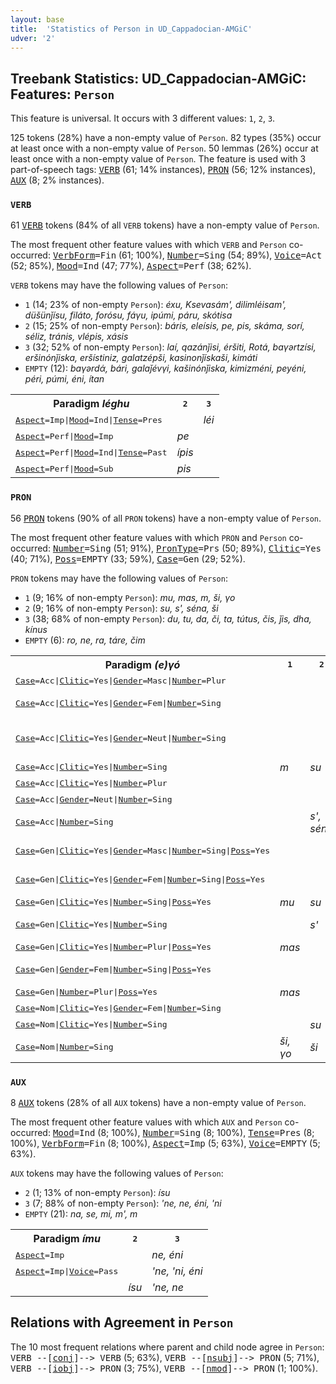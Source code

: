 ```yaml
---
layout: base
title:  'Statistics of Person in UD_Cappadocian-AMGiC'
udver: '2'
---
```


## Treebank Statistics: UD_Cappadocian-AMGiC: Features: `Person`

This feature is universal.
It occurs with 3 different values: `1`, `2`, `3`.

125 tokens (28%) have a non-empty value of `Person`.
82 types (35%) occur at least once with a non-empty value of `Person`.
50 lemmas (26%) occur at least once with a non-empty value of `Person`.
The feature is used with 3 part-of-speech tags: <tt><a href="cpg_amgic-pos-VERB.html">VERB</a></tt> (61; 14% instances), <tt><a href="cpg_amgic-pos-PRON.html">PRON</a></tt> (56; 12% instances), <tt><a href="cpg_amgic-pos-AUX.html">AUX</a></tt> (8; 2% instances).

### `VERB`

61 <tt><a href="cpg_amgic-pos-VERB.html">VERB</a></tt> tokens (84% of all `VERB` tokens) have a non-empty value of `Person`.

The most frequent other feature values with which `VERB` and `Person` co-occurred: <tt><a href="cpg_amgic-feat-VerbForm.html">VerbForm</a></tt><tt>=Fin</tt> (61; 100%), <tt><a href="cpg_amgic-feat-Number.html">Number</a></tt><tt>=Sing</tt> (54; 89%), <tt><a href="cpg_amgic-feat-Voice.html">Voice</a></tt><tt>=Act</tt> (52; 85%), <tt><a href="cpg_amgic-feat-Mood.html">Mood</a></tt><tt>=Ind</tt> (47; 77%), <tt><a href="cpg_amgic-feat-Aspect.html">Aspect</a></tt><tt>=Perf</tt> (38; 62%).

`VERB` tokens may have the following values of `Person`:

* `1` (14; 23% of non-empty `Person`): <em>éxu, Ksevasám', dilimléisam', düšünǰísu, filáto, forósu, fáγu, ipúmi, páru, skótisa</em>
* `2` (15; 25% of non-empty `Person`): <em>báris, eleísis, pe, pis, skáma, sorí, séliz, tránis, vlépis, xásis</em>
* `3` (32; 52% of non-empty `Person`): <em>laí, qazánǰisi, éršiti, Rotá, baγərtzísi, eršinónǰiska, eršístiniz, galatzépši, kasinonǰískaši, kimáti</em>
* `EMPTY` (12): <em>baγərdά, bári, galaǰévγi, kašinónǰiska, kimizméni, peyéni, péri, púmi, éni, ítan</em>

<table>
  <tr><th>Paradigm <i>léghu</i></th><th><tt>2</tt></th><th><tt>3</tt></th></tr>
  <tr><td><tt><tt><a href="cpg_amgic-feat-Aspect.html">Aspect</a></tt><tt>=Imp</tt>|<tt><a href="cpg_amgic-feat-Mood.html">Mood</a></tt><tt>=Ind</tt>|<tt><a href="cpg_amgic-feat-Tense.html">Tense</a></tt><tt>=Pres</tt></tt></td><td></td><td><em>léi</em></td></tr>
  <tr><td><tt><tt><a href="cpg_amgic-feat-Aspect.html">Aspect</a></tt><tt>=Perf</tt>|<tt><a href="cpg_amgic-feat-Mood.html">Mood</a></tt><tt>=Imp</tt></tt></td><td><em>pe</em></td><td></td></tr>
  <tr><td><tt><tt><a href="cpg_amgic-feat-Aspect.html">Aspect</a></tt><tt>=Perf</tt>|<tt><a href="cpg_amgic-feat-Mood.html">Mood</a></tt><tt>=Ind</tt>|<tt><a href="cpg_amgic-feat-Tense.html">Tense</a></tt><tt>=Past</tt></tt></td><td><em>ípis</em></td><td></td></tr>
  <tr><td><tt><tt><a href="cpg_amgic-feat-Aspect.html">Aspect</a></tt><tt>=Perf</tt>|<tt><a href="cpg_amgic-feat-Mood.html">Mood</a></tt><tt>=Sub</tt></tt></td><td><em>pis</em></td><td></td></tr>
</table>

### `PRON`

56 <tt><a href="cpg_amgic-pos-PRON.html">PRON</a></tt> tokens (90% of all `PRON` tokens) have a non-empty value of `Person`.

The most frequent other feature values with which `PRON` and `Person` co-occurred: <tt><a href="cpg_amgic-feat-Number.html">Number</a></tt><tt>=Sing</tt> (51; 91%), <tt><a href="cpg_amgic-feat-PronType.html">PronType</a></tt><tt>=Prs</tt> (50; 89%), <tt><a href="cpg_amgic-feat-Clitic.html">Clitic</a></tt><tt>=Yes</tt> (40; 71%), <tt><a href="cpg_amgic-feat-Poss.html">Poss</a></tt><tt>=EMPTY</tt> (33; 59%), <tt><a href="cpg_amgic-feat-Case.html">Case</a></tt><tt>=Gen</tt> (29; 52%).

`PRON` tokens may have the following values of `Person`:

* `1` (9; 16% of non-empty `Person`): <em>mu, mas, m, ši, γo</em>
* `2` (9; 16% of non-empty `Person`): <em>su, s', séna, ši</em>
* `3` (38; 68% of non-empty `Person`): <em>du, tu, da, či, ta, tútus, čis, ǰis, dha, kínus</em>
* `EMPTY` (6): <em>ro, ne, ra, táre, čim</em>

<table>
  <tr><th>Paradigm <i>(e)γó</i></th><th><tt>1</tt></th><th><tt>2</tt></th><th><tt>3</tt></th></tr>
  <tr><td><tt><tt><a href="cpg_amgic-feat-Case.html">Case</a></tt><tt>=Acc</tt>|<tt><a href="cpg_amgic-feat-Clitic.html">Clitic</a></tt><tt>=Yes</tt>|<tt><a href="cpg_amgic-feat-Gender.html">Gender</a></tt><tt>=Masc</tt>|<tt><a href="cpg_amgic-feat-Number.html">Number</a></tt><tt>=Plur</tt></tt></td><td></td><td></td><td><em>tus</em></td></tr>
  <tr><td><tt><tt><a href="cpg_amgic-feat-Case.html">Case</a></tt><tt>=Acc</tt>|<tt><a href="cpg_amgic-feat-Clitic.html">Clitic</a></tt><tt>=Yes</tt>|<tt><a href="cpg_amgic-feat-Gender.html">Gender</a></tt><tt>=Fem</tt>|<tt><a href="cpg_amgic-feat-Number.html">Number</a></tt><tt>=Sing</tt></tt></td><td></td><td></td><td><em>či, ǰi</em></td></tr>
  <tr><td><tt><tt><a href="cpg_amgic-feat-Case.html">Case</a></tt><tt>=Acc</tt>|<tt><a href="cpg_amgic-feat-Clitic.html">Clitic</a></tt><tt>=Yes</tt>|<tt><a href="cpg_amgic-feat-Gender.html">Gender</a></tt><tt>=Neut</tt>|<tt><a href="cpg_amgic-feat-Number.html">Number</a></tt><tt>=Sing</tt></tt></td><td></td><td></td><td><em>da, ta, dha</em></td></tr>
  <tr><td><tt><tt><a href="cpg_amgic-feat-Case.html">Case</a></tt><tt>=Acc</tt>|<tt><a href="cpg_amgic-feat-Clitic.html">Clitic</a></tt><tt>=Yes</tt>|<tt><a href="cpg_amgic-feat-Number.html">Number</a></tt><tt>=Sing</tt></tt></td><td><em>m</em></td><td><em>su</em></td><td></td></tr>
  <tr><td><tt><tt><a href="cpg_amgic-feat-Case.html">Case</a></tt><tt>=Acc</tt>|<tt><a href="cpg_amgic-feat-Clitic.html">Clitic</a></tt><tt>=Yes</tt>|<tt><a href="cpg_amgic-feat-Number.html">Number</a></tt><tt>=Plur</tt></tt></td><td></td><td></td><td><em>tun</em></td></tr>
  <tr><td><tt><tt><a href="cpg_amgic-feat-Case.html">Case</a></tt><tt>=Acc</tt>|<tt><a href="cpg_amgic-feat-Gender.html">Gender</a></tt><tt>=Neut</tt>|<tt><a href="cpg_amgic-feat-Number.html">Number</a></tt><tt>=Sing</tt></tt></td><td></td><td></td><td><em>ta</em></td></tr>
  <tr><td><tt><tt><a href="cpg_amgic-feat-Case.html">Case</a></tt><tt>=Acc</tt>|<tt><a href="cpg_amgic-feat-Number.html">Number</a></tt><tt>=Sing</tt></tt></td><td></td><td><em>s', séna</em></td><td></td></tr>
  <tr><td><tt><tt><a href="cpg_amgic-feat-Case.html">Case</a></tt><tt>=Gen</tt>|<tt><a href="cpg_amgic-feat-Clitic.html">Clitic</a></tt><tt>=Yes</tt>|<tt><a href="cpg_amgic-feat-Gender.html">Gender</a></tt><tt>=Masc</tt>|<tt><a href="cpg_amgic-feat-Number.html">Number</a></tt><tt>=Sing</tt>|<tt><a href="cpg_amgic-feat-Poss.html">Poss</a></tt><tt>=Yes</tt></tt></td><td></td><td></td><td><em>du, tu</em></td></tr>
  <tr><td><tt><tt><a href="cpg_amgic-feat-Case.html">Case</a></tt><tt>=Gen</tt>|<tt><a href="cpg_amgic-feat-Clitic.html">Clitic</a></tt><tt>=Yes</tt>|<tt><a href="cpg_amgic-feat-Gender.html">Gender</a></tt><tt>=Fem</tt>|<tt><a href="cpg_amgic-feat-Number.html">Number</a></tt><tt>=Sing</tt>|<tt><a href="cpg_amgic-feat-Poss.html">Poss</a></tt><tt>=Yes</tt></tt></td><td></td><td></td><td><em>čis, ǰis</em></td></tr>
  <tr><td><tt><tt><a href="cpg_amgic-feat-Case.html">Case</a></tt><tt>=Gen</tt>|<tt><a href="cpg_amgic-feat-Clitic.html">Clitic</a></tt><tt>=Yes</tt>|<tt><a href="cpg_amgic-feat-Number.html">Number</a></tt><tt>=Sing</tt>|<tt><a href="cpg_amgic-feat-Poss.html">Poss</a></tt><tt>=Yes</tt></tt></td><td><em>mu</em></td><td><em>su</em></td><td><em>du</em></td></tr>
  <tr><td><tt><tt><a href="cpg_amgic-feat-Case.html">Case</a></tt><tt>=Gen</tt>|<tt><a href="cpg_amgic-feat-Clitic.html">Clitic</a></tt><tt>=Yes</tt>|<tt><a href="cpg_amgic-feat-Number.html">Number</a></tt><tt>=Sing</tt></tt></td><td></td><td><em>s'</em></td><td><em>tu, či</em></td></tr>
  <tr><td><tt><tt><a href="cpg_amgic-feat-Case.html">Case</a></tt><tt>=Gen</tt>|<tt><a href="cpg_amgic-feat-Clitic.html">Clitic</a></tt><tt>=Yes</tt>|<tt><a href="cpg_amgic-feat-Number.html">Number</a></tt><tt>=Plur</tt>|<tt><a href="cpg_amgic-feat-Poss.html">Poss</a></tt><tt>=Yes</tt></tt></td><td><em>mas</em></td><td></td><td></td></tr>
  <tr><td><tt><tt><a href="cpg_amgic-feat-Case.html">Case</a></tt><tt>=Gen</tt>|<tt><a href="cpg_amgic-feat-Gender.html">Gender</a></tt><tt>=Fem</tt>|<tt><a href="cpg_amgic-feat-Number.html">Number</a></tt><tt>=Sing</tt>|<tt><a href="cpg_amgic-feat-Poss.html">Poss</a></tt><tt>=Yes</tt></tt></td><td></td><td></td><td><em>čis, ǰis</em></td></tr>
  <tr><td><tt><tt><a href="cpg_amgic-feat-Case.html">Case</a></tt><tt>=Gen</tt>|<tt><a href="cpg_amgic-feat-Number.html">Number</a></tt><tt>=Plur</tt>|<tt><a href="cpg_amgic-feat-Poss.html">Poss</a></tt><tt>=Yes</tt></tt></td><td><em>mas</em></td><td></td><td></td></tr>
  <tr><td><tt><tt><a href="cpg_amgic-feat-Case.html">Case</a></tt><tt>=Nom</tt>|<tt><a href="cpg_amgic-feat-Clitic.html">Clitic</a></tt><tt>=Yes</tt>|<tt><a href="cpg_amgic-feat-Gender.html">Gender</a></tt><tt>=Fem</tt>|<tt><a href="cpg_amgic-feat-Number.html">Number</a></tt><tt>=Sing</tt></tt></td><td></td><td></td><td><em>či</em></td></tr>
  <tr><td><tt><tt><a href="cpg_amgic-feat-Case.html">Case</a></tt><tt>=Nom</tt>|<tt><a href="cpg_amgic-feat-Clitic.html">Clitic</a></tt><tt>=Yes</tt>|<tt><a href="cpg_amgic-feat-Number.html">Number</a></tt><tt>=Sing</tt></tt></td><td></td><td><em>su</em></td><td></td></tr>
  <tr><td><tt><tt><a href="cpg_amgic-feat-Case.html">Case</a></tt><tt>=Nom</tt>|<tt><a href="cpg_amgic-feat-Number.html">Number</a></tt><tt>=Sing</tt></tt></td><td><em>ši, γo</em></td><td><em>ši</em></td><td></td></tr>
</table>

### `AUX`

8 <tt><a href="cpg_amgic-pos-AUX.html">AUX</a></tt> tokens (28% of all `AUX` tokens) have a non-empty value of `Person`.

The most frequent other feature values with which `AUX` and `Person` co-occurred: <tt><a href="cpg_amgic-feat-Mood.html">Mood</a></tt><tt>=Ind</tt> (8; 100%), <tt><a href="cpg_amgic-feat-Number.html">Number</a></tt><tt>=Sing</tt> (8; 100%), <tt><a href="cpg_amgic-feat-Tense.html">Tense</a></tt><tt>=Pres</tt> (8; 100%), <tt><a href="cpg_amgic-feat-VerbForm.html">VerbForm</a></tt><tt>=Fin</tt> (8; 100%), <tt><a href="cpg_amgic-feat-Aspect.html">Aspect</a></tt><tt>=Imp</tt> (5; 63%), <tt><a href="cpg_amgic-feat-Voice.html">Voice</a></tt><tt>=EMPTY</tt> (5; 63%).

`AUX` tokens may have the following values of `Person`:

* `2` (1; 13% of non-empty `Person`): <em>ísu</em>
* `3` (7; 88% of non-empty `Person`): <em>'ne, ne, éni, 'ni</em>
* `EMPTY` (21): <em>na, se, mi, m', m</em>

<table>
  <tr><th>Paradigm <i>ímu</i></th><th><tt>2</tt></th><th><tt>3</tt></th></tr>
  <tr><td><tt><tt><a href="cpg_amgic-feat-Aspect.html">Aspect</a></tt><tt>=Imp</tt></tt></td><td></td><td><em>ne, éni</em></td></tr>
  <tr><td><tt><tt><a href="cpg_amgic-feat-Aspect.html">Aspect</a></tt><tt>=Imp</tt>|<tt><a href="cpg_amgic-feat-Voice.html">Voice</a></tt><tt>=Pass</tt></tt></td><td></td><td><em>'ne, 'ni, éni</em></td></tr>
  <tr><td><tt></tt></td><td><em>ísu</em></td><td><em>'ne, ne</em></td></tr>
</table>

## Relations with Agreement in `Person`

The 10 most frequent relations where parent and child node agree in `Person`:
<tt>VERB --[<tt><a href="cpg_amgic-dep-conj.html">conj</a></tt>]--> VERB</tt> (5; 63%),
<tt>VERB --[<tt><a href="cpg_amgic-dep-nsubj.html">nsubj</a></tt>]--> PRON</tt> (5; 71%),
<tt>VERB --[<tt><a href="cpg_amgic-dep-iobj.html">iobj</a></tt>]--> PRON</tt> (3; 75%),
<tt>VERB --[<tt><a href="cpg_amgic-dep-nmod.html">nmod</a></tt>]--> PRON</tt> (1; 100%).

